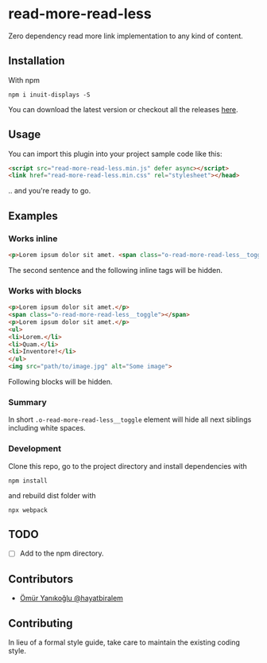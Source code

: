 # read-more-read-less
Zero dependency read more link implementation to any kind of content.

## Installation

With npm

```
npm i inuit-displays -S
```

You can download the latest version or checkout all the releases [here](https://github.com/hayatbiralem/read-more-read-less/releases).

## Usage

You can import this plugin into your project sample code like this:

```html
<script src="read-more-read-less.min.js" defer async></script>
<link href="read-more-read-less.min.css" rel="stylesheet"></head>
```

.. and you're ready to go.

## Examples

### Works inline

```html
<p>Lorem ipsum dolor sit amet. <span class="o-read-more-read-less__toggle"></span> Lorem ipsum dolor sit amet. <span>Some</span> <strong>useful</strong> <em>tags</em>.</p>
```

The second sentence and the following inline tags will be hidden.

### Works with blocks

```html
<p>Lorem ipsum dolor sit amet.</p>
<span class="o-read-more-read-less__toggle"></span>
<p>Lorem ipsum dolor sit amet.</p>
<ul>
<li>Lorem.</li>
<li>Quam.</li>
<li>Inventore!</li>
</ul>
<img src="path/to/image.jpg" alt="Some image">
```

Following blocks will be hidden.


### Summary

In short `.o-read-more-read-less__toggle` element will hide all next siblings including white spaces.

### Development

Clone this repo, go to the project directory and install dependencies with

```
npm install
```

and rebuild dist folder with

```
npx webpack
```

## TODO

- [ ] Add to the npm directory.

## Contributors

- [Ömür Yanıkoğlu @hayatbiralem](https://twitter.com/hayatbiralem)

## Contributing

In lieu of a formal style guide, take care to maintain the existing coding style.
